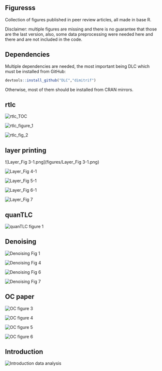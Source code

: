## Figuresss

Collection of figures published in peer review articles, all made in base R.

Disclaimer: multiple figures are missing and there is no guarantee that those are the last version, also, some data preprocessing were needed here and there and are not included in the code.

## Dependencies

Multiple dependencies are needed, the most important being DLC which must be installed from GitHub:

```r
devtools::install_github("DLC","dimitrif")
```

Otherwise, most of them should be installed from CRAN mirrors.

## rtlc

![rtlc_TOC](figures/rtlc_TOC-1.png)

![rtlc_figure_1](figures/rtlc_figure_1-1.png)

![rtlc_fig_2](figures/rtlc_fig_2-1.jpeg)

## layer printing

![Layer_Fig 3-1.png](figures/Layer_Fig 3-1.png)

![Layer_Fig 4-1](figures/Layer_Fig_4-1.png)

![Layer_Fig 5-1](figures/Layer_Fig_5-1.png)

![Layer_Fig 6-1](figures/Layer_Fig_6-1.png)

![Layer_Fig 7](figures/Layer_Fig_7-1.png)

## quanTLC

![quanTLC figure 1](figures/quanTLC_Fig_1-1.png)

## Denoising

![Denoising Fig 1](figures/Denoising_Fig_1-1.png)

![Denoising Fig 4](figures/Denoising_Fig_4-1.png)


![Denoising Fig 6](figures/Denoising_Fig_6-1.png)

![Denoising Fig 7](figures/Denoising_Fig_7-1.png)

## OC paper

![OC figure 3](figures/OC_Fig_3-1.png)

![OC figure 4](figures/OC_Fig_4-1.png)

![OC figure 5](figures/OC_Fig_5-1.png)

![OC figure 6](figures/OC_Fig_6-1.png)

## Introduction

![Introduction data analysis](figures/Intro_data_analysis-1.png)

